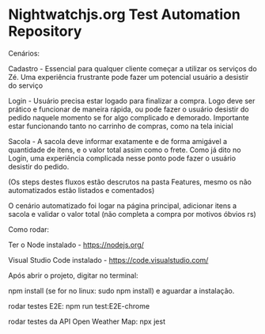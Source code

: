 # Nightwatchjs.org Test Automation Repository


Cenários:

Cadastro - Essencial para qualquer cliente começar a utilizar os serviços do Zé. Uma experiência frustrante pode fazer um potencial usuário a desistir do serviço

Login - Usuário precisa estar logado para finalizar a compra. Logo deve ser prático e funcionar de maneira rápida, ou pode fazer o usuário desistir do pedido naquele momento se for algo complicado e demorado. Importante estar funcionando tanto no 
carrinho de compras, como na tela inicial

Sacola - A sacola deve informar exatamente e de forma amigável a quantidade de itens, e o valor total assim como o frete. Como já dito no Login, uma experiência complicada nesse ponto pode fazer o usuário desistir do pedido. 

(Os steps destes fluxos estão descrutos na pasta Features, mesmo os não automatizados estão listados e comentados)


O cenário automatizado foi logar na página principal, adicionar itens a sacola e validar o valor total (não completa a compra por motivos óbvios rs) 

Como rodar:

Ter o Node instalado - https://nodejs.org/

Visual Studio Code instalado - https://code.visualstudio.com/

Após abrir o projeto, digitar no terminal:

npm install (se for no linux: sudo npm install) e aguardar a instalação.

rodar testes E2E: npm run test:E2E-chrome

rodar testes da API Open Weather Map: npx jest

